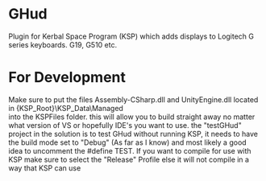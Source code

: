 GHud
=========================

Plugin for Kerbal Space Program (KSP) which adds displays to Logitech G series keyboards.  G19, G510 etc.


For Development
=========================

Make sure to put the files Assembly-CSharp.dll and UnityEngine.dll located in {KSP_Root}\KSP_Data\Managed\
into the KSPFiles folder. this will allow you to build straight away no matter what version of VS or hopefully
IDE's you want to use. the "testGHud" project in the solution is to test GHud without running KSP, it needs to
have the build mode set to "Debug" (As far as I know) and most likely a good idea to uncomment the #define TEST.
If you want to compile for use with KSP make sure to select the "Release" Profile else it will not compile
in a way that KSP can use